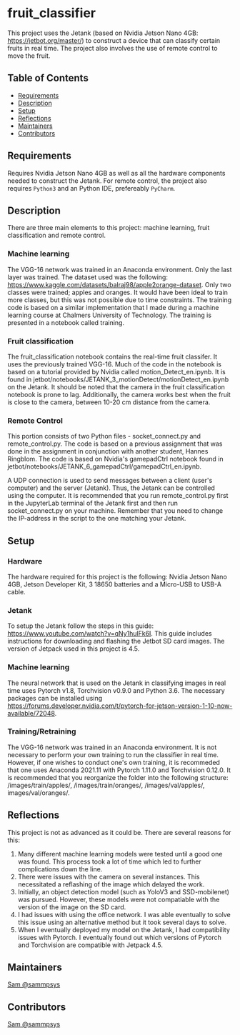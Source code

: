 # fruit_classifier

This project uses the Jetank (based on Nvidia Jetson Nano 4GB: https://jetbot.org/master/) to construct a device that can classify certain fruits in real time. The project also involves the use of remote control to move the fruit. 

## Table of Contents

- [Requirements](#requirements)
- [Description](#description)
- [Setup](#setup)
- [Reflections](#reflections)
- [Maintainers](#maintainers)
- [Contributors](#contributors)

## Requirements

Requires Nvidia Jetson Nano 4GB as well as all the hardware components needed to construct the Jetank. For remote control, the project also requires `Python3` and   an Python IDE, prefereably `PyCharm`. 

## Description
There are three main elements to this project: machine learning, fruit classification and remote control.

### Machine learning
The VGG-16 network was trained in an Anaconda environment. Only the last layer was trained. The dataset used was the following:           https://www.kaggle.com/datasets/balraj98/apple2orange-dataset. Only two classes were trained; apples and oranges. It would have been ideal to train more classes, but this was not possible due to time constraints. The training code is based on a similar implementation that I made during a machine learning course at Chalmers University of Technology. The training is presented in a notebook called training.

### Fruit classification
The fruit_classification notebook contains the real-time fruit classifer. It uses the previously trained VGG-16. Much of the code in the notebook is based on a tutorial provided by Nvidia called motion_Detect_en.ipynb. It is found in jetbot/notebooks/JETANK_3_motionDetect/motionDetect_en.ipynb on the Jetank. It should be noted that the camera in the fruit classification notebook is prone to lag. Additionally, the camera works best when the fruit is close to the camera, between 10-20 cm distance from the camera. 

### Remote Control
This portion consists of two Python files - socket_connect.py and remote_control.py. The code is based on a previous assignment that was done in the assignment in conjunction with another student, Hannes Ringblom. The code is based on Nvidia's gamepadCtrl notebook found in jetbot/notebooks/JETANK_6_gamepadCtrl/gamepadCtrl_en.ipynb. 

A UDP connection is used to send messages between a client (user's computer) and the server (Jetank). Thus, the Jetank can be controlled using the computer. It is recommended that you run remote_control.py first in the JupyterLab terminal of the Jetank first and then run socket_connect.py on your machine. Remember that you need to change the IP-address in the script to the one matching your Jetank. 

## Setup

### Hardware
The hardware required for this project is the following: Nvidia Jetson Nano 4GB, Jetson Developer Kit, 3 18650 batteries and a Micro-USB to USB-A cable. 

### Jetank
To setup the Jetank follow the steps in this guide: https://www.youtube.com/watch?v=qNy1hulFk6I. This guide includes instructions for downloading and flashing the Jetbot SD card images. The version of Jetpack used in this project is 4.5. 

### Machine learning
The neural network that is used on the Jetank in classifying images in real time uses Pytorch v1.8, Torchvision v0.9.0 and Python 3.6. The necessary packages can be installed using https://forums.developer.nvidia.com/t/pytorch-for-jetson-version-1-10-now-available/72048. 

### Training/Retraining
The VGG-16 network was trained in an Anaconda environment. It is not necessary to perform your own training to run the classifier in real time. However, if one wishes to conduct one's own training, it is recommeded that one uses Anaconda 2021.11 with Pytorch 1.11.0 and Torchvision 0.12.0. It is recommended that you reorganize the folder into the following structure: /images/train/apples/, /images/train/oranges/, /images/val/apples/, images/val/oranges/.

## Reflections
This project is not as advanced as it could be. There are several reasons for this:

1. Many different machine learning models were tested until a good one was found. This process took a lot of time which led to further complications down the line.
2. There were issues with the camera on several instances. This necessitated a reflashing of the image which delayed the work.
3. Initially, an object detection model (such as YoloV3 and SSD-mobilenet) was pursued. However, these models were not compatiable with the version of the image on the SD card.
4. I had issues with using the office network. I was able eventually to solve this issue using an alternative method but it took several days to solve.
5. When I eventually deployed my model on the Jetank, I had compatibility issues with Pytorch. I eventually found out which versions of Pytorch and Torchvision are compatible with Jetpack 4.5. 

## Maintainers
[Sam @sammpsys](https://gitlab.com/sammpsys)

## Contributors
[Sam @sammpsys](https://gitlab.com/sammpsys)
